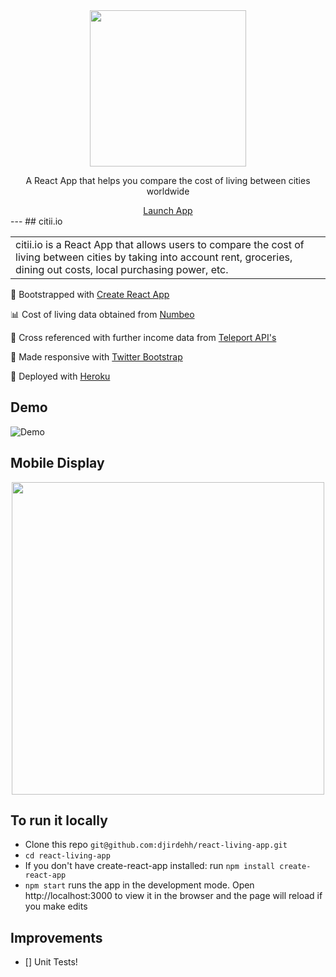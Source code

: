 <div align="center">
<img src="https://github.com/djirdehh/react-living-app/blob/master/src/logo_2.png" width="250"/>
<p>A React App that helps you compare the cost of living between cities worldwide</p>
<a href="http://www.citii.io" class="btn btn-primary btn-md">Launch App</a>
</div>
---
## citii.io
<table>
<tr>
<td>
citii.io is a React App that allows users to compare the cost of living between cities by taking into account rent, groceries, dining out costs, local purchasing power, etc.
</td>
</tr>
</table>

🔩 Bootstrapped with [Create React App](https://github.com/facebookincubator/create-react-app)

📊 Cost of living data obtained from [Numbeo](https://www.numbeo.com/cost-of-living/)

🎈 Cross referenced with further income data from [Teleport API's](https://developers.teleport.org/api/)

📱 Made responsive with [Twitter Bootstrap](http://getbootstrap.com/)

🎉 Deployed with [Heroku](https://blog.heroku.com/deploying-react-with-zero-configuration)

## Demo
![Demo](https://gfycat.com/FrightenedClassicGourami)

## Mobile Display
<div align="center">
  <img src="https://cloud.githubusercontent.com/assets/12476938/22230928/7421f5ce-e1ae-11e6-8c9e-02d6d14842fe.png"   width="500"/>
</div>

## To run it locally
* Clone this repo `git@github.com:djirdehh/react-living-app.git`
* `cd react-living-app`
* If you don't have create-react-app installed: run `npm install create-react-app`
* `npm start` runs the app in the development mode. Open http://localhost:3000 to view it in the browser and the page will reload if you make edits

## Improvements
- [] Unit Tests!
